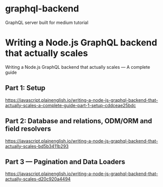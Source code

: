 # graphql-backend
GraphQL server built for medium tutorial

# Writing a Node.js GraphQL backend that actually scales
Writing a Node.js GraphQL backend that actually scales — A complete guide

## Part 1: Setup

https://javascript.plainenglish.io/writing-a-node-js-graphql-backend-that-actually-scales-a-complete-guide-part-1-setup-cddceae25bdc

## Part 2: Database and relations, ODM/ORM and field resolvers
https://javascript.plainenglish.io/writing-a-node-js-graphql-backend-that-actually-scales-bd5b3411b293

## Part 3 — Pagination and Data Loaders

https://javascript.plainenglish.io/writing-a-node-js-graphql-backend-that-actually-scales-d20c920a4494
